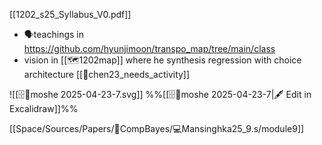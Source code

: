  [[1202_s25_Syllabus_V0.pdf]]
- 🗣️teachings in https://github.com/hyunjimoon/transpo_map/tree/main/class
- vision in [[🗺️1202map]] where he synthesis regression with choice architecture
[[📜chen23_needs_activity]]

![[🗄️🧠moshe 2025-04-23-7.svg]]
%%[[🗄️🧠moshe 2025-04-23-7|🖋 Edit in Excalidraw]]%%

[[Space/Sources/Papers/🐅CompBayes/💻Mansinghka25_9.s/module9]]